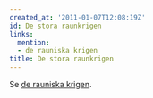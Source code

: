 ```yaml
---
created_at: '2011-01-07T12:08:19Z'
id: De stora raunkrigen
links:
  mention:
  - de rauniska krigen
title: De stora raunkrigen
---
```


Se [de rauniska krigen].

  [de rauniska krigen]: de_rauniska_krigen